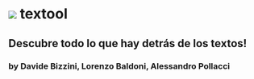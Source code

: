# ![](https://www.centrofornituresnc.com/28-large_default/bandiera-italia.jpg) textool
## Descubre todo lo que hay detrás de los textos!
### by Davide Bizzini, Lorenzo Baldoni, Alessandro Pollacci



